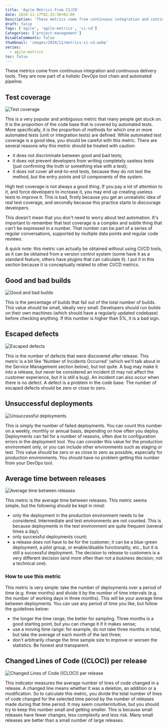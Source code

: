 ```yaml
---
title: 'Agile Metrics From CI/CD'
date: 2024-11-17T02:32:56+02:00
Description: 'These metrics come from continuous integration and continuous delivery tools. They are now part of a holistic DevOps tool chain and automated pipeline.'
draft: false
Tags: ['agile', 'agile-metrics', 'ci-cd']
Categories: ['project-management']
DisableComments: false
thumbnail: 'images/2024/11/metrics-ci-cd.webp'
series:
  - agile-metrics
toc: false
---
```


These metrics come from continuous integration and continuous delivery tools. They are now part of a holistic DevOps tool chain and automated pipeline.

## Test coverage

![Test coverage](/images/2024/11/test-coverage.webp)

This is a very popular and ambiguous metric that many people get stuck on. It is the proportion of the code base that is covered by automated tests. More specifically, it is the proportion of methods for which one or more automated tests (unit or integration tests) are defined. While automated test coverage is a good idea, you should be careful with this metric. There are several reasons why this metric should be treated with caution:

- it does not discriminate between good and bad tests;
- it does not prevent developers from writing completely useless tests (just confirming the truth or something else with a test);
- it does not cover all end-to-end tests, because they do not test the method, but the entry points and UI components of the system.

High test coverage is not always a good thing. If you pay a lot of attention to it, and force developers to increase it, you may end up creating useless tests to improve it. This is bad, firstly because you get an unrealistic idea of real test coverage, and secondly because this practice starts to discourage developers.

This doesn't mean that you don't need to worry about test automation. It's important to remember that test coverage is a complex and subtle thing that can't be expressed in a number. That number can be part of a series of regular conversations, supported by multiple data points and regular code reviews.

A quick note: this metric can actually be obtained without using CI/CD tools, as it can be obtained from a version control system (some have it as a standard feature, others have plugins that can calculate it). I put it in this section because it is conceptually related to other CI/CD metrics.

## Good and bad builds

![Good and bad builds](/images/2024/11/good-bad-builds.webp)

This is the percentage of builds that fail out of the total number of builds. This value should be small, ideally very small. Developers should run builds on their own machines (which should have a regularly updated codebase) before checking anything. If this number is higher than 5%, it is a bad sign.

## Escaped defects

![Escaped defects](/images/2024/11/escaped-defects.webp)

This is the number of defects that were discovered after release. This metric is a bit like 'Number of Incidents Occurred' (which we'll talk about in the Service Management section below), but not quite. A bug may make it into a release, but never be considered an incident (it may not affect the customer experience, but it is still a bug). An incident can also occur when there is no defect. A defect is a problem in the code base. The number of escaped defects should be zero or close to zero.

## Unsuccessful deployments

![Unsuccessful deployments](/images/2024/11/unsuccessfull-deployements.webp)

This is simply the number of failed deployments. You can count this number on a weekly, monthly or annual basis, depending on how often you deploy. Deployments can fail for a number of reasons, often due to configuration errors in the deployment tool. You can consider this value for the production environment only, or you can include other environments such as staging or test. This value should be zero or as close to zero as possible, especially for production environments. You should have no problem getting this number from your DevOps tool.

## Average time between releases

![Average time between releases](/images/2024/11/average-time-between-releases.webp)

This metric is the average time between releases. This metric seems simple, but the following should be kept in mind:

- only the deployment in the production environment needs to be considered. Intermediate and test environments are not counted. This is because deployments in the test environment are quite frequent (several times a day);
- only successful deployments count;
- a release does not have to be for the customer; it can be a blue-green deployment, a pilot group, or enable/disable functionality, etc., but it is still a successful deployment. The decision to release to customers is a very different decision (and more often than not a business decision, not a technical one).

### How to use this metric

This metric is very simple: take the number of deployments over a period of time (e.g. three months) and divide it by the number of time intervals (e.g. the number of working days in three months). This will be your average time between deployments. You can use any period of time you like, but follow the guidelines below:

- the longer the time range, the better for sampling. Three months is a good starting point, but you can change it if it makes sense;
- use a moving time range: for example, do not take three months in total, but take the average of each month of the last three;
- don't arbitrarily change the time sample size to improve or worsen the statistics. Be honest and transparent.

## Changed Lines of Code ((CLOC)) per release

![Changed Lines of Code ((CLOC)) per release](/images/2024/11/changed-lines-of-code.webp)

This indicator measures the average number of lines of code changed in a release. A changed line means whether it was a deletion, an addition or a modification. So to calculate this metric, you divide the total number of lines of code changed for the selected time period by the number of releases made during that time period. It may seem counterintuitive, but you should try to keep this number small and getting smaller. This is because small releases have fewer changes, less complexity and less risk. Many small releases are better than a small number of large releases.
